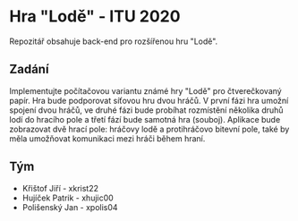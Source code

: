 # Hra "Lodě" - ITU 2020 
Repozitář obsahuje back-end pro rozšířenou hru "Lodě". 

## Zadání
Implementujte počítačovou variantu známé hry "Lodě" pro čtverečkovaný papír. Hra bude podporovat síťovou hru dvou hráčů. V první fázi hra umožní spojení dvou hráčů, ve druhé fázi bude probíhat rozmístění několika druhů lodí do hracího pole a třetí fází bude samotná hra (souboj). Aplikace bude zobrazovat dvě hrací pole: hráčovy lodě a protihráčovo bitevní pole, také by měla umožňovat komunikaci mezi hráči během hraní. 

## Tým
- Křištof Jiří - xkrist22
- Hujíček Patrik - xhujic00
- Polišenský Jan - xpolis04
